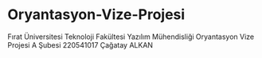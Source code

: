 # Oryantasyon-Vize-Projesi
Fırat Üniversitesi Teknoloji Fakültesi Yazılım Mühendisliği Oryantasyon Vize Projesi A Şubesi 220541017 Çağatay ALKAN
